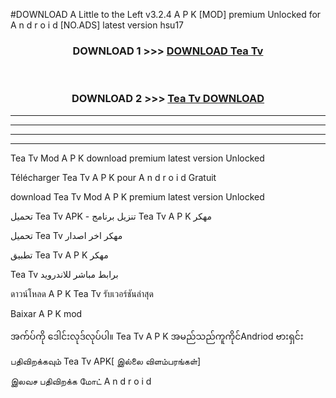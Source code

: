 #DOWNLOAD A Little to the Left v3.2.4 A P K [MOD] premium Unlocked for A n d r o i d [NO.ADS] latest version hsu17 



<div align="center">

<h3>DOWNLOAD 1 >>> <a href="https://downloadmod1.web.app/?judul=Tea Tv ">DOWNLOAD Tea Tv </a></h3><br>

<h3>DOWNLOAD 2 >>> <a href="https://downloadmod1.web.app/?judul=Tea Tv ">Tea Tv  DOWNLOAD </a></h3>

</div>


----------------------------------------------------------

----------------------------------------------------------

----------------------------------------------------------

----------------------------------------------------------


Tea Tv  Mod A P K download premium latest version Unlocked

Télécharger Tea Tv  A P K pour A n d r o i d Gratuit

download Tea Tv  Mod A P K premium latest version Unlocked

تحميل Tea Tv  APK - تنزيل برنامج Tea Tv  A P K مهكر

تحميل Tea Tv  مهكر اخر اصدار

تطبيق Tea Tv  A P K مهكر

Tea Tv  برابط مباشر للاندرويد

ดาวน์โหลด A P K Tea Tv  รับเวอร์ชันล่าสุด

Baixar A P K mod

အက်ပ်ကို ဒေါင်းလုဒ်လုပ်ပါ။ Tea Tv  A P K အမည်သည်ကူကိုင်Andriod ဗားရှင်း

பதிவிறக்கவும் Tea Tv  APK[ இல்லை விளம்பரங்கள்] 
 
இலவச பதிவிறக்க மோட் A n d r o i d




